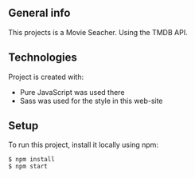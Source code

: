 
## General info
This projects is a Movie Seacher. Using the TMDB API.
	
## Technologies
Project is created with:
* Pure JavaScript was used there 
* Sass was used for the style in this web-site
	
## Setup
To run this project, install it locally using npm:

```
$ npm install
$ npm start
```

